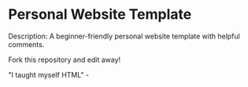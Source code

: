 # Personal Website Template

Description: A beginner-friendly personal website template with helpful comments.

Fork this repository and edit away!

 "I taught myself HTML"
              -
                  
